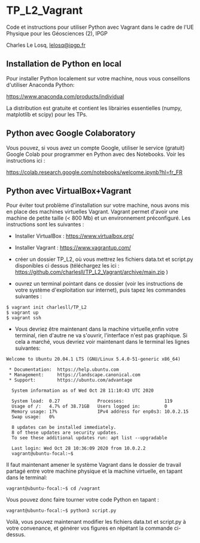 # TP_L2_Vagrant

Code et instructions pour utiliser Python avec Vagrant dans le cadre de l'UE Physique pour les Géosciences (2), IPGP

Charles Le Losq, lelosq@ipgp.fr

## Installation de Python en local

Pour installer Python localement sur votre machine, nous vous conseillons d'utiliser
Anaconda Python:

https://www.anaconda.com/products/individual

La distribution est gratuite et contient les librairies essentielles (numpy, matplotlib et scipy)
pour les TPs.

## Python avec Google Colaboratory

Vous pouvez, si vous avez un compte Google, utiliser le service (gratuit) Google Colab
pour programmer en Python avec des Notebooks. Voir les instructions ici :

https://colab.research.google.com/notebooks/welcome.ipynb?hl=fr_FR

## Python avec VirtualBox+Vagrant

Pour éviter tout problème d'installation sur votre machine, nous avons mis en place des machines virtuelles Vagrant.
Vagrant permet d'avoir une machine de petite taille (< 800 Mb) et un environnement préconfiguré. Les instructions sont les suivantes :

- Installer VirtualBox : https://www.virtualbox.org/
- Installer Vagrant : https://www.vagrantup.com/

- créer un dossier TP_L2, où vous mettrez les fichiers data.txt et script.py disponibles ci dessus (téléchargez les ici : https://github.com/charlesll/TP_L2_Vagrant/archive/main.zip )

- ouvrez un terminal pointant dans ce dossier (voir les instructions de votre système d'exploitation sur internet), puis tapez les commandes suivantes :
```
$ vagrant init charlesll/TP_L2
$ vagrant up
$ vagrant ssh
```

- Vous devriez être maintenant dans la machine virtuelle,enfin votre terminal, rien d'autre ne va s'ouvrir, l'interface n'est pas graphique. Si cela a marché, vous devriez voir maintenant dans le terminal les lignes suivantes:
```
Welcome to Ubuntu 20.04.1 LTS (GNU/Linux 5.4.0-51-generic x86_64)

 * Documentation:  https://help.ubuntu.com
 * Management:     https://landscape.canonical.com
 * Support:        https://ubuntu.com/advantage

  System information as of Wed Oct 28 11:10:43 UTC 2020

  System load:  0.27              Processes:               119
  Usage of /:   4.7% of 38.71GB   Users logged in:         0
  Memory usage: 17%               IPv4 address for enp0s3: 10.0.2.15
  Swap usage:   0%

  8 updates can be installed immediately.
  8 of these updates are security updates.
  To see these additional updates run: apt list --upgradable

  Last login: Wed Oct 28 10:36:09 2020 from 10.0.2.2
  vagrant@ubuntu-focal:~$
```

Il faut maintenant amener le système Vagrant dans le dossier de travail partagé entre votre machine physique et la machine virtuelle, en tapant dans le terminal:
```
vagrant@ubuntu-focal:~$ cd /vagrant
```
Vous pouvez donc faire tourner votre code Python en tapant :
```
vagrant@ubuntu-focal:~$ python3 script.py
```
Voilà, vous pouvez maintenant modifier les fichiers data.txt et script.py à votre convenance, et générer vos figures en répétant la commande ci-dessus.
